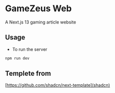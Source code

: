# GameZeus Web

A Next.js 13 gaming article website

## Usage

 - To run the server
  ```bash
  npm run dev
  ```

## Templete from
[https://github.com/shadcn/next-template](shadcn)
